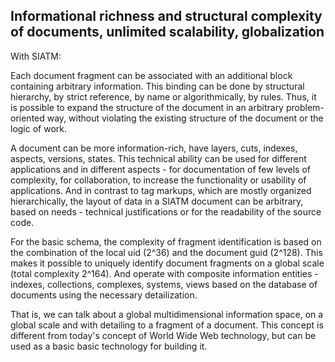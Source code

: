 
## Informational richness and structural complexity of documents, unlimited scalability, globalization

With SIATM:

Each document fragment can be associated with an additional block containing arbitrary information. 
This binding can be done by structural hierarchy, by strict reference, by name or algorithmically, by rules.
Thus, it is possible to expand the structure of the document in an arbitrary problem-oriented way, without violating the existing structure of the document or the logic of work.

A document can be more information-rich, have layers, cuts, indexes, aspects, versions, states.
This technical ability can be used for different applications and in different aspects - for documentation of few levels of complexity, for collaboration, to increase the functionality or usability of applications.
And in contrast to tag markups, which are mostly organized hierarchically, the layout of data in a SIATM document can be arbitrary, based on needs - technical justifications or for the readability of the source code.

For the basic schema, the complexity of fragment identification is based on the combination of the local uid (2\^36) and the document guid (2\^128). This makes it possible to uniquely identify document fragments on a global scale (total complexity 2^164).
And operate with composite information entities - indexes, collections, complexes, systems, views based on the database of documents using the necessary detailization.

That is, we can talk about a global multidimensional information space, on a global scale and with detailing to a fragment of a document.
This concept is different from today's concept of World Wide Web technology, but can be used as a basic basic technology for building it.
